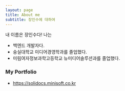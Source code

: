 ```yaml
---
layout: page
title: About me
subtitle: 장인수에 대하여
---
```


내 이름은 장인수다! 나는

- 백엔드 개발자다.
- 숭실대학교 미디어경영학과를 졸업했다.
- 미림여자정보과학고등학교 뉴미디어솔루션과를 졸업했다.


### My Portfolio
- https://solidocs.minisoft.co.kr